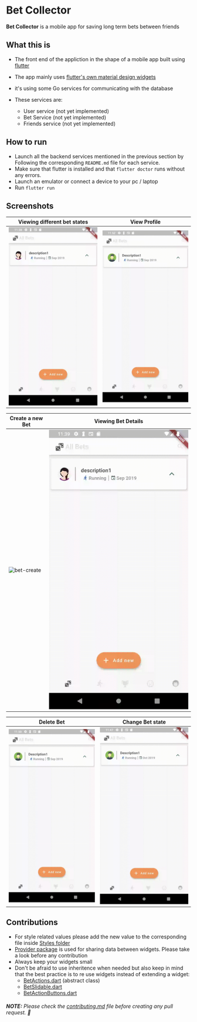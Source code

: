 # Bet Collector

**Bet Collector** is a mobile app for saving long term bets between friends

## What this is
- The front end of the appliction in the shape of a mobile app built using [flutter](https://flutter.dev/)

- The app mainly uses [flutter's own material design widgets](https://flutter.dev/docs/development/ui/widgets/material)

- it's using some Go services for communicating with the database
- These services are:
  - User service (not yet implemented)
  - Bet Service (not yet implemented)
  - Friends service (not yet implemented)

## How to run
- Launch all the backend services mentioned in the previous section by Following the corresponding `README.md` file for each service.
- Make sure that flutter is installed and that `flutter doctor` runs without any errors.
- Launch an emulator or connect a device to your pc / laptop
- Run `flutter run`

## Screenshots

Viewing different bet states | View Profile
--- | ---
![bet-states](./readme-gifs/bet_states.gif) | ![bet-profile](./readme-gifs/bet_profile.gif)

Create a new Bet | Viewing Bet Details
--- | ---
![bet-create](./readme-gifs/bet_create.gif) | ![bet-details](./readme-gifs/bet_details.gif)

Delete Bet | Change Bet state
--- | ---
![bet-delete](./readme-gifs/bet_delete.gif) | ![bet-state-change](./readme-gifs/bet_state-change.gif)

## Contributions
- For style related values please add the new value to the corresponding file inside [Styles folder](./lib/styles)
- [Provider package](https://pub.dev/packages/provider) is used for sharing data between widgets. Please take a look before any contribution
- Always keep your widgets small
- Don't be afraid to use inheritence when needed but also keep in mind that the best practice is to re use widgets instead of extending a widget:
  - [BetActions.dart](./lib/widgets/BetCard/BetActions.dart) (abstract class)
  - [BetSlidable.dart](./lib/widgets/BetCard/BetSlidable.dart)
  - [BetActionButtons.dart](./lib/widgets/BetCard/BetActionButtons.dart)

###### **NOTE:** Please check the [contributing.md](./contributing.md) file before creating any pull request. 🤗
